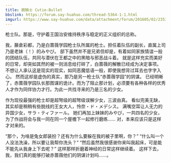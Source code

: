 ```yaml
---
title: 銃騎士 Cutie☆Bullet
bbslink: https://forum.say-huahuo.com/thread-5364-1-1.html
imgurl: https://www.say-huahuo.com/data/attachment/forum/201605/02/235314lxix9zo7it6ai7dd.jpg
---
```


枪士队。那是，守护着王国治安维持秩序与稳定的正义组织的总称。

我，藤倉彩都，乃是白蔷薇学园枪士队所属的枪士。担任着队伍的副长，直属上司乃是老妹（！）的みやび。
部下虽然并不是兄弟但却是，有着如同家族情谊一般的团结队伍，共同与潜伏在王都之中的黑暗与邪恶战斗着。
就是这样充实而美好的日常，却突如其然的被一则消息给打碎了，白蔷薇的解散已经成为决定事项。
不想让人承认这是现实的现实，如同恶魔低语一般，即使我想背过耳去也字字入心。
然而这却是虚伪的真实，那乃是另一枪士队“赤蔷薇学园”的阴谋。
已经明晰了，赤蔷薇学园队长那图谋的诡计。而为了阻止那计划，必须要有各种各样的优秀人才作为同伴协力才行。为此一共找寻来的乃是三名的少女。

作为现役最强的枪士却是超弩级的超弩级误解少女，三波由真。
看似完美无缺，其实却是稍稍有些脱线的王女大人，怜奈・ド・メデシス。
满嘴空耳让人无力的异国少女，サラ・ティファール。
她们再加上妹妹的みやび，一共四名的少女，为了作战将会与我一同在同一个屋檐下一起修行磨练……
对，本来应该只是这样才对来的。

“那个，为啥是兔女郎装扮？还有为什么要躲在我的被子里啊，你？”
“什么叫一个人没法洗澡，所以要让我帮你洗头？”
“然后虽然我很感谢你来叫我起床，可是能不能先从我身上下去呢？”
这样那样折磨着神经的日常这样继续着。
这样下去，我，我们真的能够打破赤蔷薇他们的阴谋计划吗……。<!--more-->

